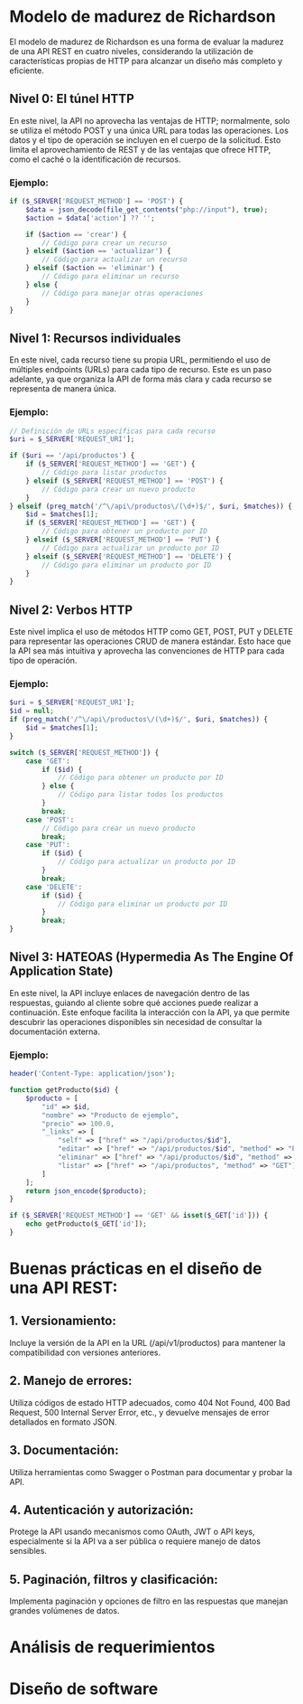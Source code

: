 # Modelo de madurez de Richardson
El modelo de madurez de Richardson es una forma de evaluar la madurez de una API REST en cuatro niveles, considerando la utilización de características propias de HTTP para alcanzar un diseño más completo y eficiente.

## Nivel 0: El túnel HTTP
En este nivel, la API no aprovecha las ventajas de HTTP; normalmente, solo se utiliza el método POST y una única URL para todas las operaciones. Los datos y el tipo de operación se incluyen en el cuerpo de la solicitud. Esto limita el aprovechamiento de REST y de las ventajas que ofrece HTTP, como el caché o la identificación de recursos.

### Ejemplo:

```php
if ($_SERVER['REQUEST_METHOD'] == 'POST') {
    $data = json_decode(file_get_contents("php://input"), true);
    $action = $data['action'] ?? '';

    if ($action == 'crear') {
        // Código para crear un recurso
    } elseif ($action == 'actualizar') {
        // Código para actualizar un recurso
    } elseif ($action == 'eliminar') {
        // Código para eliminar un recurso
    } else {
        // Código para manejar otras operaciones
    }
}
```

## Nivel 1: Recursos individuales
En este nivel, cada recurso tiene su propia URL, permitiendo el uso de múltiples endpoints (URLs) para cada tipo de recurso. Este es un paso adelante, ya que organiza la API de forma más clara y cada recurso se representa de manera única.

### Ejemplo:

```php
// Definición de URLs específicas para cada recurso
$uri = $_SERVER['REQUEST_URI'];

if ($uri == '/api/productos') {
    if ($_SERVER['REQUEST_METHOD'] == 'GET') {
        // Código para listar productos
    } elseif ($_SERVER['REQUEST_METHOD'] == 'POST') {
        // Código para crear un nuevo producto
    }
} elseif (preg_match('/^\/api\/productos\/(\d+)$/', $uri, $matches)) {
    $id = $matches[1];
    if ($_SERVER['REQUEST_METHOD'] == 'GET') {
        // Código para obtener un producto por ID
    } elseif ($_SERVER['REQUEST_METHOD'] == 'PUT') {
        // Código para actualizar un producto por ID
    } elseif ($_SERVER['REQUEST_METHOD'] == 'DELETE') {
        // Código para eliminar un producto por ID
    }
}
```
## Nivel 2: Verbos HTTP
Este nivel implica el uso de métodos HTTP como GET, POST, PUT y DELETE para representar las operaciones CRUD de manera estándar. Esto hace que la API sea más intuitiva y aprovecha las convenciones de HTTP para cada tipo de operación.

### Ejemplo:

```php
$uri = $_SERVER['REQUEST_URI'];
$id = null;
if (preg_match('/^\/api\/productos\/(\d+)$/', $uri, $matches)) {
    $id = $matches[1];
}

switch ($_SERVER['REQUEST_METHOD']) {
    case 'GET':
        if ($id) {
            // Código para obtener un producto por ID
        } else {
            // Código para listar todos los productos
        }
        break;
    case 'POST':
        // Código para crear un nuevo producto
        break;
    case 'PUT':
        if ($id) {
            // Código para actualizar un producto por ID
        }
        break;
    case 'DELETE':
        if ($id) {
            // Código para eliminar un producto por ID
        }
        break;
}
```

## Nivel 3: HATEOAS (Hypermedia As The Engine Of Application State)
En este nivel, la API incluye enlaces de navegación dentro de las respuestas, guiando al cliente sobre qué acciones puede realizar a continuación. Este enfoque facilita la interacción con la API, ya que permite descubrir las operaciones disponibles sin necesidad de consultar la documentación externa.

### Ejemplo:

```php
header('Content-Type: application/json');

function getProducto($id) {
    $producto = [
        "id" => $id,
        "nombre" => "Producto de ejemplo",
        "precio" => 100.0,
        "_links" => [
            "self" => ["href" => "/api/productos/$id"],
            "editar" => ["href" => "/api/productos/$id", "method" => "PUT"],
            "eliminar" => ["href" => "/api/productos/$id", "method" => "DELETE"],
            "listar" => ["href" => "/api/productos", "method" => "GET"]
        ]
    ];
    return json_encode($producto);
}

if ($_SERVER['REQUEST_METHOD'] == 'GET' && isset($_GET['id'])) {
    echo getProducto($_GET['id']);
}
```
# Buenas prácticas en el diseño de una API REST: 

## 1. Versionamiento: 
Incluye la versión de la API en la URL (/api/v1/productos) para mantener la compatibilidad con versiones anteriores.
## 2. Manejo de errores: 
Utiliza códigos de estado HTTP adecuados, como 404 Not Found, 400 Bad Request, 500 Internal Server Error, etc., y devuelve mensajes de error detallados en formato JSON.
## 3. Documentación: 
Utiliza herramientas como Swagger o Postman para documentar y probar la API.
## 4. Autenticación y autorización: 
Protege la API usando mecanismos como OAuth, JWT o API keys, especialmente si la API va a ser pública o requiere manejo de datos sensibles.
## 5. Paginación, filtros y clasificación: 
Implementa paginación y opciones de filtro en las respuestas que manejan grandes volúmenes de datos.

# Análisis de requerimientos
# Diseño de software

